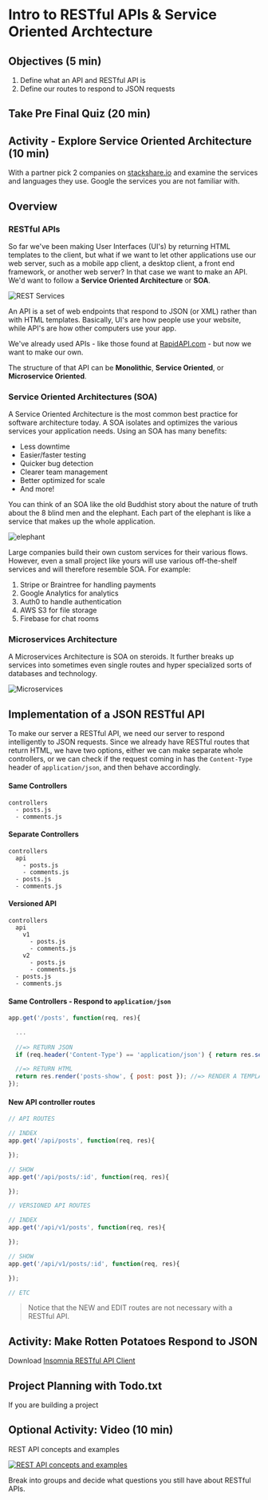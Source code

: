 # Intro to RESTful APIs & Service Oriented Archtecture

## Objectives (5 min)

1. Define what an API and RESTful API is
1. Define our routes to respond to JSON requests

## Take Pre Final Quiz (20 min)

## Activity - Explore Service Oriented Architecture (10 min)

With a partner pick 2 companies on [stackshare.io](https://stackshare.io/stacks) and examine the services and languages they use. Google the services you are not familiar with.

## Overview

### RESTful APIs

So far we've been making User Interfaces (UI's) by returning HTML templates to the client, but what if we want to let other applications use our web server, such as a mobile app client, a desktop client, a front end framework, or another web server? In that case we want to make an API. We'd want to follow a **Service Oriented Architecture** or **SOA**.

![REST Services](assets/rest-services.png)

An API is a set of web endpoints that respond to JSON (or XML) rather than with HTML templates. Basically, UI's are how people use your website, while API's are how other computers use your app.

We've already used APIs - like those found at [RapidAPI.com](rapidapi.com) - but now we want to make our own.

The structure of that API can be **Monolithic**, **Service Oriented**, or **Microservice Oriented**.

### Service Oriented Architectures (SOA)

A Service Oriented Architecture is the most common best practice for software architecture today. A SOA isolates and optimizes the various services your application needs. Using an SOA has many benefits:

* Less downtime
* Easier/faster testing
* Quicker bug detection
* Clearer team management
* Better optimized for scale
* And more!

You can think of an SOA like the old Buddhist story about the nature of truth about the 8 blind men and the elephant. Each part of the elephant is like a service that makes up the whole application.

![elephant](assets/elephant.jpg)

Large companies build their own custom services for their various flows. However, even a small project like yours will use various off-the-shelf services and will therefore resemble SOA. For example:

1. Stripe or Braintree for handling payments
1. Google Analytics for analytics
1. Auth0 to handle authentication
1. AWS S3 for file storage
1. Firebase for chat rooms

### Microservices Architecture

A Microservices Architecture is SOA on steroids. It further breaks up services into sometimes even single routes and hyper specialized sorts of databases and technology.

![Microservices](assets/microservices.png)

## Implementation of a JSON RESTful API

To make our server a RESTful API, we need our server to respond intelligently to JSON requests. Since we already have RESTful routes that return HTML, we have two options, either we can make separate whole controllers, or we can check if the request coming in has the `Content-Type` header of `application/json`, and then behave accordingly.

#### Same Controllers

```
controllers
  - posts.js
  - comments.js
```

#### Separate Controllers

```
controllers
  api
    - posts.js
    - comments.js
  - posts.js
  - comments.js
```

#### Versioned API 

```
controllers
  api
    v1
      - posts.js
      - comments.js
    v2
      - posts.js
      - comments.js
  - posts.js
  - comments.js
```

#### Same Controllers - Respond to `application/json`

```js
app.get('/posts', function(req, res){

  ...
  
  //=> RETURN JSON 
  if (req.header('Content-Type') == 'application/json') { return res.send({ post: post }); }

  //=> RETURN HTML
  return res.render('posts-show', { post: post }); //=> RENDER A TEMPLATE
});
```


#### New API controller routes

```js
// API ROUTES

// INDEX
app.get('/api/posts', function(req, res){

});

// SHOW
app.get('/api/posts/:id', function(req, res){

});

```

```js
// VERSIONED API ROUTES

// INDEX
app.get('/api/v1/posts', function(req, res){

});

// SHOW
app.get('/api/v1/posts/:id', function(req, res){

});

// ETC
```

> Notice that the NEW and EDIT routes are not necessary with a RESTful API.

## Activity: Make Rotten Potatoes Respond to JSON 

Download [Insomnia RESTful API Client](https://insomnia.rest/)

## Project Planning with Todo.txt

If you are building a project

## Optional Activity: Video (10 min)

REST API concepts and examples

[![REST API concepts and examples](https://img.youtube.com/vi/7YcW25PHnAA/0.jpg)](https://www.youtube.com/watch?v=7YcW25PHnAA)

Break into groups and decide what questions you still have about RESTful APIs.
